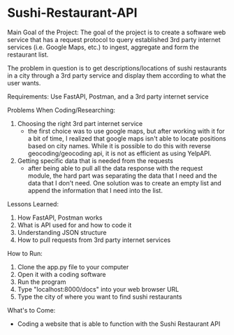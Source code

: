 # Sushi-Restaurant-API

Main Goal of the Project:
The goal of the project is to create a software web service that has a request protocol to query
established 3rd party internet services (i.e. Google Maps, etc.) to ingest, aggregate and form the 
restaurant list. 

The problem in question is to get descriptions/locations of sushi restaurants in a city through a 3rd party service and
display them according to what the user wants.

Requirements:
Use FastAPI, Postman, and a 3rd party internet service

Problems When Coding/Researching:
1. Choosing the right 3rd part internet service
   - the first choice was to use google maps, but after working with it for a bit of time, I realized that
     google maps isn't able to locate positions based on city names. While it is possible to do this with
     reverse geocoding/geocoding api, it is not as efficient as using YelpAPI.
2. Getting specific data that is needed from the requests
   - after being able to pull all the data response with the request module, the hard part was separating
     the data that I need and the data that I don't need. One solution was to create an empty list and append
     the information that I need into the list.

Lessons Learned:
1. How FastAPI, Postman works
2. What is API used for and how to code it
3. Understanding JSON structure
4. How to pull requests from 3rd party internet services

How to Run:
1. Clone the app.py file to your computer
2. Open it with a coding software
3. Run the program
4. Type "localhost:8000/docs" into your web browser URL
5. Type the city of where you want to find sushi restaurants

What's to Come:
- Coding a website that is able to function with the Sushi Restaurant API
